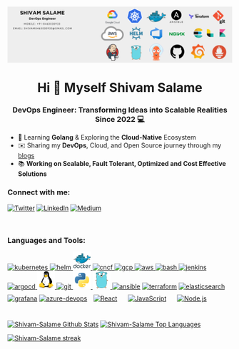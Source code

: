 <div>
<img align="center" src="banner.png">
</div>
<a href="https:&#x2F;&#x2F;www.canva.com&#x2F;design&#x2F;DAGSc8CXPDU&#x2F;iePAlKTJQOEdoucKuc1kNg&#x2F;view?utm_content=DAGSc8CXPDU&amp;utm_campaign=designshare&amp;utm_medium=embeds&amp;utm_source=link" target="_blank" rel="noopener"></a>
<h1 align="center">Hi 👋 Myself Shivam Salame</h1>
<h3 align="center">DevOps Engineer: Transforming Ideas into Scalable Realities Since 2022 💻 </h3>

- 🌱 Learning **Golang** & Exploring the **Cloud-Native** Ecosystem
- ✉️ Sharing my **DevOps**, Cloud, and Open Source journey through my [blogs](https://linktr.ee/shivamsalame)
- 📚 **Working on Scalable, Fault Tolerant, Optimized and Cost Effective Solutions**

<h3 align="left">Connect with me:</h3>

[![Twitter](https://img.shields.io/badge/Twitter-%231DA1F2.svg?style=for-the-badge&logo=Twitter&logoColor=white)](https://twitter.com/SalameShivam)
[![LinkedIn](https://img.shields.io/badge/linkedin-%230077B5.svg?style=for-the-badge&logo=linkedin&logoColor=white)](https://www.linkedin.com/in/shivamsalame/)
[![Medium](https://img.shields.io/badge/Medium-12100E?style=for-the-badge&logo=medium&logoColor=blue)](https://shivamsalame.medium.com/)

<!-- ## My Latest Blog Posts 👇 -->
<!-- HASHNODE_BLOG:START -->
<!-- <p align="left">
<a href="https://www.cloudraft.io/blog/migrating-vms-to-kubernetes-with-kubevirt?utm_source=blog&utm_medium=social&utm_campaign=kubevirt"><img src="https://github.com/YashPimple/YashPimple/assets/97302447/16acb995-7974-4c15-9e7a-a4c21edcb91b" alt="AWS-CodePipeline" width="250px" align="left" /></a>
<a href="https://www.cloudraft.io/blog/migrating-vms-to-kubernetes-with-kubevirt?utm_source=blog&utm_medium=social&utm_campaign=kubevirt"><strong>Migrating VMs to Kubernetes with Kubevirt</strong></a>
<br/> Hello everyone! 👋 In this blog, we gonna see how KubeVirt is revolutionizing IT infrastructure by seamlessly integrating VM-based workloads into Kubernetes clusters. The blog also explores the challenges of migrating VMs to Kubernetes, the role of KubeVirt in bridging the gap, and practical insights for successful migration.
</p>

</br></br>

<p align="left">
<a href="" title="Securing the Cloud: A Practical Guide to AWS WAF Implementation"><img src="https://github.com/YashPimple/YashPimple/assets/97302447/79e01cd9-858b-4d29-b08b-59d4bd5ff48b" width="250px" align="left" /></a>
<a href="https://yashpimple.hashnode.dev/securing-the-cloud-a-practical-guide-to-aws-waf-implementation" title="Scaling Your Containers with Amazon ECS and ECR: A Practical Tutorial"><strong>Securing the Cloud: A Practical Guide to AWS WAF Implementation</strong></a>
<br/> Hello everyone! 👋 In this blog we will delve into the realm of AWS WAF & Shield – two formidable weapons in the arsenal of AWS services dedicated to fortifying your digital defenses </p> -->

<!-- HASHNODE_BLOG:END -->
</br>

<h3 align="left">Languages and Tools:</h3>
<p align="left"> 
<a href="https://kubernetes.io" target="_blank" rel="noreferrer"> <img src="https://www.vectorlogo.zone/logos/kubernetes/kubernetes-icon.svg" alt="kubernetes" width="40" height="40"/> </a> 
<a href="https://helm.sh/" target="_blank" rel="noreferrer"> <img src="https://www.vectorlogo.zone/logos/helmsh/helmsh-icon.svg" alt="helm" width="40" height="40"/> </a> 
<a href="https://www.docker.com/" target="_blank" rel="noreferrer"> <img src="https://raw.githubusercontent.com/devicons/devicon/master/icons/docker/docker-original-wordmark.svg" alt="docker" width="40" height="40"/> </a> 
<a href="https://www.cncf.io/" target="_blank" rel="noreferrer"> <img src="https://www.vectorlogo.zone/logos/cncfio/cncfio-icon.svg" alt="cncf" width="40" height="40"/> </a> 
<a href="https://cloud.google.com" target="_blank" rel="noreferrer"> <img src="https://www.vectorlogo.zone/logos/google_cloud/google_cloud-icon.svg" alt="gcp" width="40" height="40"/> </a>
<a href="https://aws.amazon.com" target="_blank" rel="noreferrer"> <img src="https://cdn.cdnlogo.com/logos/a/19/aws.svg" alt="aws" width="40" height="40"/> </a> 
<a href="https://www.gnu.org/software/bash/" target="_blank" rel="noreferrer"> <img src="https://www.vectorlogo.zone/logos/gnu_bash/gnu_bash-official.svg" alt="bash" width="70" height="40"/> </a> 
<a href="https://www.jenkins.io" target="_blank"> <img src="https://www.vectorlogo.zone/logos/jenkins/jenkins-icon.svg" alt="jenkins" width="48" height="48"/> </a> 
<a href="https://argoproj.github.io/cd/" target="_blank" rel="noreferrer"> <img src="https://www.vectorlogo.zone/logos/argoprojio/argoprojio-icon.svg" alt="argocd" width="40" height="40"/> </a>
<a href="https://www.linux.org/" target="_blank" rel="noreferrer"> <img src="https://raw.githubusercontent.com/devicons/devicon/master/icons/linux/linux-original.svg" alt="linux" width="40" height="40"/> </a> 
<a href="https://git-scm.com/" target="_blank" rel="noreferrer"> <img src="https://www.vectorlogo.zone/logos/git-scm/git-scm-icon.svg" alt="git" width="40" height="40"/> </a> 
<a href="https://www.python.org" target="_blank" rel="noreferrer"> <img src="https://raw.githubusercontent.com/devicons/devicon/master/icons/python/python-original.svg" alt="python" width="40" height="40"/> </a> 
<a href="https://golang.org" target="_blank" rel="noreferrer"> <img src="https://raw.githubusercontent.com/devicons/devicon/master/icons/go/go-original.svg" alt="go" width="40" height="40"/> </a> 
<a href="https://www.ansible.com/" target="_blank" rel="noreferrer"><img src="https://www.vectorlogo.zone/logos/ansible/ansible-icon.svg" alt="ansible" width="40" height="40"/></a>
<a href="https://www.terraform.io/" target="_blank" rel="noreferrer"><img src="https://www.vectorlogo.zone/logos/terraformio/terraformio-icon.svg" alt="terraform" width="40" height="40"/></a>
<a href="https://www.elastic.co" target="_blank" rel="noreferrer"><img src="https://www.vectorlogo.zone/logos/elastic/elastic-icon.svg" alt="elasticsearch" width="40" height="40"/></a>
<a href="https://grafana.com" target="_blank" rel="noreferrer"><img src="https://www.vectorlogo.zone/logos/grafana/grafana-icon.svg" alt="grafana" width="40" height="40"/></a>
<a href="https://azure.microsoft.com/en-us/services/devops/" target="_blank" rel="noreferrer"><img src="https://www.vectorlogo.zone/logos/microsoft_azure/microsoft_azure-icon.svg" alt="azure-devops" width="40" height="40"/></a>
<a href="https://reactjs.org/" target="_blank"><img style="margin: 10px" src="https://profilinator.rishav.dev/skills-assets/react-original-wordmark.svg" alt="React" height="50" /></a>  
<a href="https://www.javascript.com/" target="_blank"><img style="margin: 10px" src="https://profilinator.rishav.dev/skills-assets/javascript-original.svg" alt="JavaScript" height="50" /></a>     
<a href="https://nodejs.org/" target="_blank"><img style="margin: 10px" src="https://profilinator.rishav.dev/skills-assets/nodejs-original-wordmark.svg" alt="Node.js" height="50" /></a> 
  
</p>
  
<br/>
    <a href="https://github.com/Shivam-Salame/github-readme-stats"><img alt="Shivam-Salame Github Stats" src="https://github-readme-stats.vercel.app/api?username=Shivam-Salame&show_icons=true&count_private=true&theme=react&hide_border=true&bg_color=0D1117" /></a>
    <a href="https://github.com/Shivam-Salame/github-readme-stats"><img alt="Shivam-Salame Top Languages" src="https://github-readme-stats.vercel.app/api/top-langs/?username=Shivam-Salame&langs_count=8&count_private=true&layout=compact&theme=react&hide_border=true&bg_color=0D1117" /></a>
<br/>

<p align="left">
    <a href="https://github.com/Shivam-Salame/github-readme-streak-stats">
        <img title="🔥 Get streak stats for your profile at git.io/streak-stats" alt="Shivam-Salame streak" src="https://github-readme-streak-stats.herokuapp.com/?user=Shivam-Salame&theme=black-ice&hide_border=true&stroke=0000&background=060A0CD0"/>
    </a>
</p>
